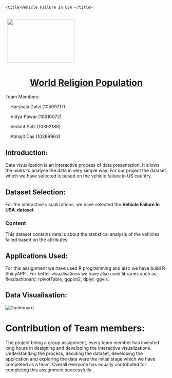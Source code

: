 <!DOCTYPE html>
<html>
<head>
	
	<title>Vehicle Failure In USA </title>
</head>
<body>
<h2>&nbsp;<a href="https://www.dbs.ie/"><img alt="" src="https://debi0509.github.io/logo.jpg" style="width: 210px; height: 137px;" /></a></h2>

<h1 style="text-align: center;"><u>World Religion Population</u></h1>

<p>Team Members:</p>


<p>&nbsp;&nbsp;&nbsp; Harshala Dalvi (10509717)</p>

<p>&nbsp;&nbsp;&nbsp; Vidya Pawar (10510072)</p>

<p>&nbsp;&nbsp;&nbsp; Vedant Patil (10392188)</p>

<p>&nbsp;&nbsp;&nbsp; Atmajit Das (10389963)</p>

<h2>Introduction:</h2>

<p>Data visualization is an interactive process of data presentation. It allows the users to analyse the data in very simple way. For our project the dataset which we have selected is based on the vehicle failure in US country. </p>

<h2>Dataset Selection:</h2>

<p>For the interactive visualizations, we have selected the <b>Vehicle Failure In USA &nbsp;dataset</b> &nbsp;</p>


<h3>Content</h3>

<p>This dataset contains details about the statistical analysis of the vehicles failed based on the attributes.</p>


<h2>Applications Used:</h2>

<p>For this assignment we have used R programming and also we have build R- ShinyAPP . For better visualisations we have also used libraries such as; flexdashboard, rpivotTable, ggplot2, dplyr, ggvis. </p>

<h2>Data Visualisation:</h2>

<p><img src="C:/Users/Harshala/Desktop/dashboard.png" alt="Dashboard"></p>



<h1>Contribution of Team members:</h1>

<p>The project being a group assignment, every team member has invested long hours in designing and developing the interactive visualizations. Understanding the process, deciding the dataset, developing the application and exploring the data were the initial stage which we have completed as a team. Overall everyone has equally contributed for completing this assignment successfully..</p>



<p>&nbsp;</p>
</body>
</html>


